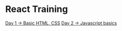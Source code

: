 <h1>React Training</h1>
<a href="day_1">Day 1 -> Basic HTML, CSS</a>
<a href="day_2">Day 2 -> Javascript basics</a>
